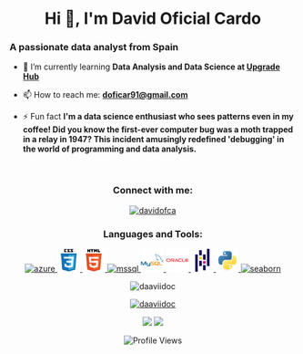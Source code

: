 <h1 align="center">Hi 👋, I'm David Oficial Cardo</h1>
<h3>A passionate data analyst from Spain</h3>

- 🌱 I’m currently learning **Data Analysis and Data Science at [Upgrade Hub](https://www.upgrade-hub.com/)**

- 📫 How to reach me: **doficar91@gmail.com**

- ⚡ Fun fact **I'm a data science enthusiast who sees patterns even in my coffee! Did you know the first-ever computer bug was a moth trapped in a relay in 1947? This incident amusingly redefined 'debugging' in the world of programming and data analysis.**
</br>
<h3 align="center">Connect with me:</h3>
<p align="center">
  <a href="https://linkedin.com/in/davidofca" target="blank">
    <img src="https://raw.githubusercontent.com/rahuldkjain/github-profile-readme-generator/master/src/images/icons/Social/linked-in-alt.svg" alt="davidofca" height="30" width="40" />
  </a>
</p>

<h3 align="center">Languages and Tools:</h3>
<p align="center">
  <a href="https://azure.microsoft.com/en-in/" target="_blank">
    <img src="https://www.vectorlogo.zone/logos/microsoft_azure/microsoft_azure-icon.svg" alt="azure" width="40" height="40"/>
  </a>
  <a href="https://www.w3schools.com/css/" target="_blank">
    <img src="https://raw.githubusercontent.com/devicons/devicon/master/icons/css3/css3-original-wordmark.svg" alt="css3" width="40" height="40"/>
  </a>
  <a href="https://www.w3.org/html/" target="_blank">
    <img src="https://raw.githubusercontent.com/devicons/devicon/master/icons/html5/html5-original-wordmark.svg" alt="html5" width="40" height="40"/>
  </a>
  <a href="https://www.microsoft.com/en-us/sql-server" target="_blank">
    <img src="https://www.svgrepo.com/show/303229/microsoft-sql-server-logo.svg" alt="mssql" width="40" height="40"/>
  </a>
  <a href="https://www.mysql.com/" target="_blank">
    <img src="https://raw.githubusercontent.com/devicons/devicon/master/icons/mysql/mysql-original-wordmark.svg" alt="mysql" width="40" height="40"/>
  </a>
  <a href="https://www.oracle.com/" target="_blank">
    <img src="https://raw.githubusercontent.com/devicons/devicon/master/icons/oracle/oracle-original.svg" alt="oracle" width="40" height="40"/>
  </a>
  <a href="https://pandas.pydata.org/" target="_blank">
    <img src="https://raw.githubusercontent.com/devicons/devicon/2ae2a900d2f041da66e950e4d48052658d850630/icons/pandas/pandas-original.svg" alt="pandas" width="40" height="40"/>
  </a>
  <a href="https://www.python.org" target="_blank">
    <img src="https://raw.githubusercontent.com/devicons/devicon/master/icons/python/python-original.svg" alt="python" width="40" height="40"/>
  </a>
  <a href="https://seaborn.pydata.org/" target="_blank">
    <img src="https://seaborn.pydata.org/_images/logo-mark-lightbg.svg" alt="seaborn" width="40" height="40"/>
  </a>
</p>

<p align="center">
  <img src="https://github-readme-stats.vercel.app/api/top-langs?username=daaviidoc&show_icons=true&locale=en&layout=compact" alt="daaviidoc" />
</p>

<p align="center">
  <a href="https://github.com/ryo-ma/github-profile-trophy">
    <img src="https://github-profile-trophy.vercel.app/?username=daaviidoc" alt="daaviidoc" />
  </a>
</p>

<p align="center">
  <img src="https://github-readme-stats.vercel.app/api?username=daaviidoc&show_icons=true&locale=en" height="150" />
  <img src="https://github-readme-streak-stats.herokuapp.com/?user=daaviidoc" height="150" />
</p>

<p align="center">
  <img src="https://visitcount.itsvg.in/api?id=DaaviidOC&icon=0&color=0" alt="Profile Views" />
</p>
